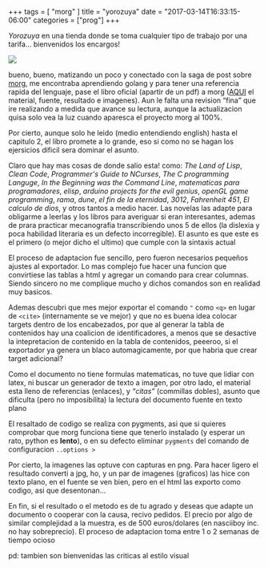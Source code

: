 +++
tags = [ "morg" ]
title = "yorozuya"
date = "2017-03-14T16:33:15-06:00"
categories = ["prog"]
+++

*Yorozuya* en una tienda donde se toma cualquier tipo de trabajo por una
tarifa... bienvenidos los encargos!

![](../yorozuya.jpg)

bueno, bueno, matizando un poco y conectado con la saga de post
sobre [morg](https://nasciiboy.github.io/tags/morg), me encontraba aprendiendo
golang y para tener una referencia rapida del lenguaje, pase el libro oficial
(apartir de un pdf) a morg ([AQUI](../tgpl.zip) el material, fuente, resultado e
imagenes). Aun le falta una revision <q>fina</q> que ire realizando a medida que
avance su lectura, aunque la actualizacion quisa solo vea la luz cuando aparesca
el proyecto morg al 100%.

Por cierto, aunque solo he leido (medio entendiendo english) hasta el capitulo
2, el libro promete a lo grande, eso si como no se hagan los ejersicios dificil
sera dominar el asunto.

Claro que hay mas cosas de donde salio esta! como: *The Land of Lisp*, *Clean
Code*, *Programmer's Guide to NCurses*, *The C programming Languge*, *In the
Beginning was the Command Line*, *matematicas para programadores*, *elisp*,
*arduino projects for the evil genius*, *openGL game programming*, *rama*,
*dune*, *el fin de la eternidad*, *3012*, *Fahrenheit 451*, *El calculo de
dios*, y otros tantos a medio hacer. Las novelas las adapte para obligarme a
leerlas y los libros para averiguar si eran interesantes, ademas de prara
practicar mecanografia transcribiendo unos 5 de ellos (la dislexia y poca
habilidad literaria es un defecto incorregible). El asunto es que este es el
primero (o mejor dicho el ultimo) que cumple con la sintaxis actual

El proceso de adaptacion fue sencillo, pero fueron necesarios pequeños ajustes
al exportador. Lo mas complejo fue hacer una funcion que convirtiese las tablas
a html y agregar un comando para crear columnas. Siendo sincero no me complique
mucho y dichos comandos son en realidad muy basicos.

Ademas descubri que mes mejor exportar el comando `"` como `<q>` en lugar de
`<cite>` (internamente se ve mejor) y que no es buena idea colocar targets
dentro de los encabezados, por que al generar la tabla de contenidos hay una
coalicion de identificadores, a menos que se desactive la intepretacion de
contenido en la tabla de contenidos, peeeroo, si el exportador ya genera un
blaco automagicamente, por que habria que crear target adicional?

Como el documento no tiene formulas matematicas, no tuve que lidiar con latex,
ni buscar un generador de texto a imagen, por otro lado, el material esta lleno
de referencias (enlaces), y <em><q>citas</q></em> (commillas dobles), asunto que
dificulta (pero no imposibilita) la lectura del documento fuente en texto plano

El resaltado de codigo se realiza con pygments, asi que si quieres comprobar que
morg funciona tiene que tenerlo instalado (y esperar un rato, python es
<b>lento</b>), o en su defecto eliminar `pygments` del comando de configuracion
`..options >`

Por cierto, la imagenes las optuve con capturas en png. Para hacer ligero el
resultado converti a jpg, ho, y un par de imagenes (graficos) las hice con texto
plano, en el fuente se ven bien, pero en el html las exporto como codigo, asi
que desentonan...

En fin, si el resultado o el metodo es de tu agrado y deseas que adapte un
documento o cooperar con la causa, recivo pedidos. El precio por algo de similar
complejidad a la muestra, es de 500 euros/dolares (en nasciiboy inc. no hay
sobreprecio). El proceso de adaptacion toma entre 1 o 2 semanas de tiempo ocioso

pd: tambien son bienvenidas las criticas al estilo visual
